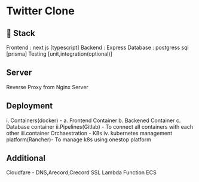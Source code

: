 # Twitter Clone 
## 🌱 Stack
 Frontend : next js [typescript]
 Backend :  Express
 Database : postgress sql [prisma]
 Testing [unit,integration(optional)]
## Server 
Reverse Proxy from Nginx Server
## Deployment
i. Containers(docker) - 
 a. Frontend Container
 b. Backened Container
 c. Database container
ii.Pipelines(Gitlab) - To connect all containers  with each other
iii.container Orchaestration - K8s
iv. kubernetes management platform(Rancher)- To manage k8s using onestop platform

## Additional
 Cloudfare - DNS,Arecord,Crecord
 SSL
 Lambda Function
 ECS
